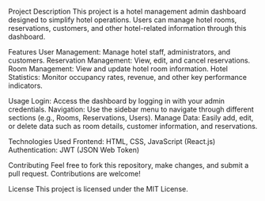 Project Description
This project is a hotel management admin dashboard designed to simplify hotel operations. Users can manage hotel rooms, reservations, customers, and other hotel-related information through this dashboard.

Features
User Management: Manage hotel staff, administrators, and customers.
Reservation Management: View, edit, and cancel reservations.
Room Management: View and update hotel room information.
Hotel Statistics: Monitor occupancy rates, revenue, and other key performance indicators.


Usage
Login: Access the dashboard by logging in with your admin credentials.
Navigation: Use the sidebar menu to navigate through different sections (e.g., Rooms, Reservations, Users).
Manage Data: Easily add, edit, or delete data such as room details, customer information, and reservations.

Technologies Used
Frontend: HTML, CSS, JavaScript (React.js)
Authentication: JWT (JSON Web Token)

Contributing
Feel free to fork this repository, make changes, and submit a pull request. Contributions are welcome!

License
This project is licensed under the MIT License.